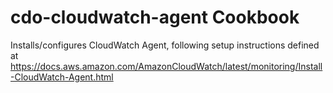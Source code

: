cdo-cloudwatch-agent Cookbook
=====================================

Installs/configures CloudWatch Agent, following setup instructions defined at
https://docs.aws.amazon.com/AmazonCloudWatch/latest/monitoring/Install-CloudWatch-Agent.html

